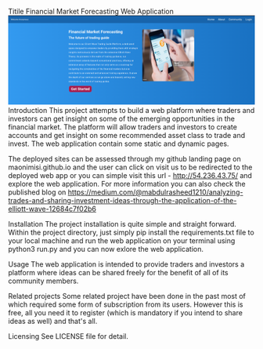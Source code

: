Titile
Financial Market Forecasting Web Application
![Financial Market Forecasting](<Screenshot from 2023-12-13 19-54-47.png>)
Introduction
This project attempts to build a web platform where traders and investors can get insight on some of the emerging opportunities in the financial market. The platform will allow traders and investors to create accounts and get insight on some recommended asset class to trade and invest.
The web application contain some static and dynamic pages.

The deployed sites can be assessed through my github landing page on maonimisi.github.io and the user can click on visit us to be redirected to the deployed web app or you can simple visit this url - http://54.236.43.75/ and explore the web application.
For more information you can also check the published blog on https://medium.com/@mabdulrasheed1210/analyzing-trades-and-sharing-investment-ideas-through-the-application-of-the-elliott-wave-12684c7f02b6

Installation
The project installation is quite simple and straight forward. Within the project directory, just simply pip install the requirements.txt file to your local machine and run the web application on your terminal using python3 run.py and you can now exlore the web application.

Usage
The web application is intended to provide traders and investors a platform where ideas can be shared freely for the benefit of all of its community members.

Related projects
Some related project have been done in the past most of which required some form of subscription from its users. However this is free, all you need it to register (which is mandatory if you intend to share ideas as well) and that's all.

Licensing
See LICENSE file for detail.
